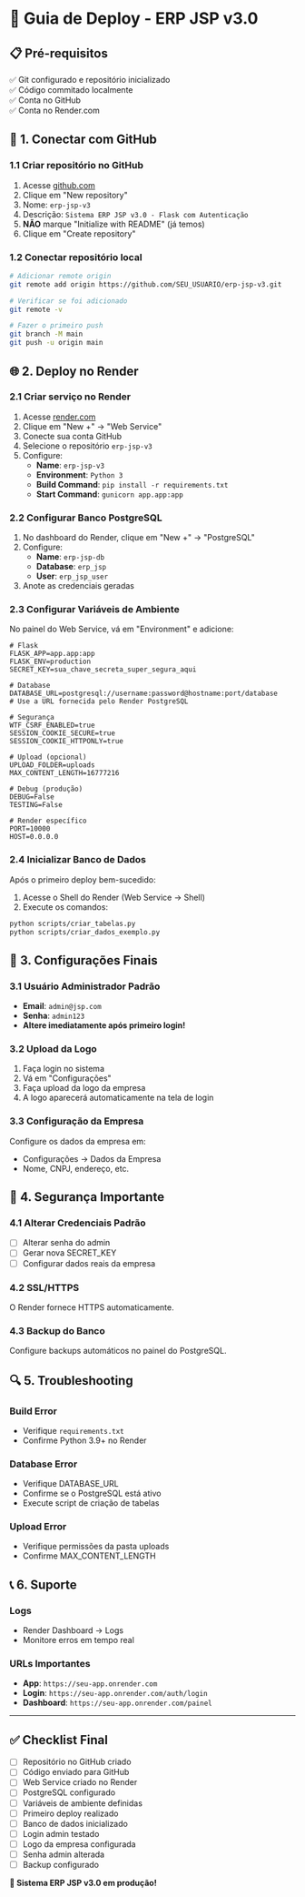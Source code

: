 # 🚀 Guia de Deploy - ERP JSP v3.0

## 📋 Pré-requisitos

✅ Git configurado e repositório inicializado  
✅ Código commitado localmente  
✅ Conta no GitHub  
✅ Conta no Render.com  

## 🔗 1. Conectar com GitHub

### 1.1 Criar repositório no GitHub
1. Acesse [github.com](https://github.com)
2. Clique em "New repository"
3. Nome: `erp-jsp-v3`
4. Descrição: `Sistema ERP JSP v3.0 - Flask com Autenticação`
5. **NÃO** marque "Initialize with README" (já temos)
6. Clique em "Create repository"

### 1.2 Conectar repositório local
```bash
# Adicionar remote origin
git remote add origin https://github.com/SEU_USUARIO/erp-jsp-v3.git

# Verificar se foi adicionado
git remote -v

# Fazer o primeiro push
git branch -M main
git push -u origin main
```

## 🌐 2. Deploy no Render

### 2.1 Criar serviço no Render
1. Acesse [render.com](https://render.com)
2. Clique em "New +" → "Web Service"
3. Conecte sua conta GitHub
4. Selecione o repositório `erp-jsp-v3`
5. Configure:
   - **Name**: `erp-jsp-v3`
   - **Environment**: `Python 3`
   - **Build Command**: `pip install -r requirements.txt`
   - **Start Command**: `gunicorn app.app:app`

### 2.2 Configurar Banco PostgreSQL
1. No dashboard do Render, clique em "New +" → "PostgreSQL"
2. Configure:
   - **Name**: `erp-jsp-db`
   - **Database**: `erp_jsp`
   - **User**: `erp_jsp_user`
3. Anote as credenciais geradas

### 2.3 Configurar Variáveis de Ambiente
No painel do Web Service, vá em "Environment" e adicione:

```env
# Flask
FLASK_APP=app.app:app
FLASK_ENV=production
SECRET_KEY=sua_chave_secreta_super_segura_aqui

# Database
DATABASE_URL=postgresql://username:password@hostname:port/database
# Use a URL fornecida pelo Render PostgreSQL

# Segurança
WTF_CSRF_ENABLED=true
SESSION_COOKIE_SECURE=true
SESSION_COOKIE_HTTPONLY=true

# Upload (opcional)
UPLOAD_FOLDER=uploads
MAX_CONTENT_LENGTH=16777216

# Debug (produção)
DEBUG=False
TESTING=False

# Render específico
PORT=10000
HOST=0.0.0.0
```

### 2.4 Inicializar Banco de Dados
Após o primeiro deploy bem-sucedido:

1. Acesse o Shell do Render (Web Service → Shell)
2. Execute os comandos:
```bash
python scripts/criar_tabelas.py
python scripts/criar_dados_exemplo.py
```

## 🔧 3. Configurações Finais

### 3.1 Usuário Administrador Padrão
- **Email**: `admin@jsp.com`
- **Senha**: `admin123`
- **Altere imediatamente após primeiro login!**

### 3.2 Upload da Logo
1. Faça login no sistema
2. Vá em "Configurações"
3. Faça upload da logo da empresa
4. A logo aparecerá automaticamente na tela de login

### 3.3 Configuração da Empresa
Configure os dados da empresa em:
- Configurações → Dados da Empresa
- Nome, CNPJ, endereço, etc.

## 🚨 4. Segurança Importante

### 4.1 Alterar Credenciais Padrão
- [ ] Alterar senha do admin
- [ ] Gerar nova SECRET_KEY
- [ ] Configurar dados reais da empresa

### 4.2 SSL/HTTPS
O Render fornece HTTPS automaticamente.

### 4.3 Backup do Banco
Configure backups automáticos no painel do PostgreSQL.

## 🔍 5. Troubleshooting

### Build Error
- Verifique `requirements.txt`
- Confirme Python 3.9+ no Render

### Database Error
- Verifique DATABASE_URL
- Confirme se o PostgreSQL está ativo
- Execute script de criação de tabelas

### Upload Error
- Verifique permissões da pasta uploads
- Confirme MAX_CONTENT_LENGTH

## 📞 6. Suporte

### Logs
- Render Dashboard → Logs
- Monitore erros em tempo real

### URLs Importantes
- **App**: `https://seu-app.onrender.com`
- **Login**: `https://seu-app.onrender.com/auth/login`
- **Dashboard**: `https://seu-app.onrender.com/painel`

---

## ✅ Checklist Final

- [ ] Repositório no GitHub criado
- [ ] Código enviado para GitHub
- [ ] Web Service criado no Render
- [ ] PostgreSQL configurado
- [ ] Variáveis de ambiente definidas
- [ ] Primeiro deploy realizado
- [ ] Banco de dados inicializado
- [ ] Login admin testado
- [ ] Logo da empresa configurada
- [ ] Senha admin alterada
- [ ] Backup configurado

**🎉 Sistema ERP JSP v3.0 em produção!**